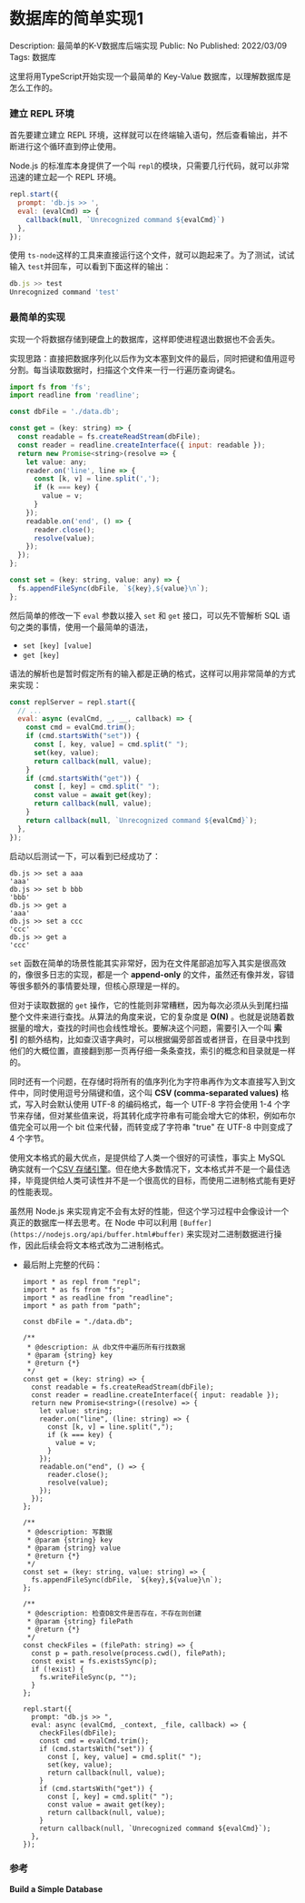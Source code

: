 # 数据库的简单实现1

Description: 最简单的K-V数据库后端实现
Public: No
Published: 2022/03/09
Tags: 数据库

这里将用TypeScript开始实现一个最简单的 Key-Value 数据库，以理解数据库是怎么工作的。

### ****建立 REPL 环境****

首先要建立建立 REPL 环境，这样就可以在终端输入语句，然后查看输出，并不断进行这个循环直到停止使用。

Node.js 的标准库本身提供了一个叫 `repl`的模块，只需要几行代码，就可以非常迅速的建立起一个 REPL 环境。

```jsx
repl.start({
  prompt: 'db.js >> ',
  eval: (evalCmd) => {
    callback(null, `Unrecognized command ${evalCmd}`)
  },
});
```

使用 `ts-node`这样的工具来直接运行这个文件，就可以跑起来了。为了测试，试试输入 `test`并回车，可以看到下面这样的输出：

```jsx
db.js >> test
Unrecognized command 'test'
```

### 最简单的实现

实现一个将数据存储到硬盘上的数据库，这样即使进程退出数据也不会丢失。

实现思路：直接把数据序列化以后作为文本塞到文件的最后，同时把键和值用逗号分割。每当读取数据时，扫描这个文件来一行一行遍历查询键名。

```jsx
import fs from 'fs';
import readline from 'readline';

const dbFile = './data.db';

const get = (key: string) => {
  const readable = fs.createReadStream(dbFile);
  const reader = readline.createInterface({ input: readable });
  return new Promise<string>(resolve => {
    let value: any;
    reader.on('line', line => {
      const [k, v] = line.split(',');
      if (k === key) {
        value = v;
      }
    });
    readable.on('end', () => {
      reader.close();
      resolve(value);
    });
  });
};

const set = (key: string, value: any) => {
  fs.appendFileSync(dbFile, `${key},${value}\n`);
};
```

然后简单的修改一下 `eval` 参数以接入 `set` 和 `get` 接口，可以先不管解析 SQL 语句之类的事情，使用一个最简单的语法，

- `set [key] [value]`
- `get [key]`

语法的解析也是暂时假定所有的输入都是正确的格式，这样可以用非常简单的方式来实现：

```jsx
const replServer = repl.start({
  // ...
  eval: async (evalCmd, _, __, callback) => {
    const cmd = evalCmd.trim();
    if (cmd.startsWith("set")) {
      const [, key, value] = cmd.split(" ");
      set(key, value);
      return callback(null, value);
    }
    if (cmd.startsWith("get")) {
      const [, key] = cmd.split(" ");
      const value = await get(key);
      return callback(null, value);
    }
    return callback(null, `Unrecognized command ${evalCmd}`);
  },
});
```

启动以后测试一下，可以看到已经成功了：

```
db.js >> set a aaa
'aaa'
db.js >> set b bbb
'bbb'
db.js >> get a
'aaa'
db.js >> set a ccc
'ccc'
db.js >> get a
'ccc'
```

`set` 函数在简单的场景性能其实非常好，因为在文件尾部追加写入其实是很高效的，像很多日志的实现，都是一个 **append-only** 的文件，虽然还有像并发，容错等很多额外的事情要处理，但核心原理是一样的。

但对于读取数据的 `get` 操作，它的性能则非常糟糕，因为每次必须从头到尾扫描整个文件来进行查找。从算法的角度来说，它的复杂度是 **O(N)** 。也就是说随着数据量的增大，查找的时间也会线性增长。要解决这个问题，需要引入一个叫 **索引** 的额外结构，比如查汉语字典时，可以根据偏旁部首或者拼音，在目录中找到他们的大概位置，直接翻到那一页再仔细一条条查找，索引的概念和目录就是一样的。

同时还有一个问题，在存储时将所有的值序列化为字符串再作为文本直接写入到文件中，同时使用逗号分隔键和值，这个叫 **CSV (comma-separated values)** 格式，写入时会默认使用 UTF-8 的编码格式，每一个 UTF-8 字符会使用 1-4 个字节来存储，但对某些值来说，将其转化成字符串有可能会增大它的体积，例如布尔值完全可以用一个 bit 位来代替，而转变成了字符串 "true" 在 UTF-8 中则变成了 4 个字节。

使用文本格式的最大优点，是提供给了人类一个很好的可读性，事实上 MySQL 确实就有一个[CSV 存储引擎](https://dev.mysql.com/doc/refman/5.7/en/csv-storage-engine.html)。但在绝大多数情况下，文本格式并不是一个最佳选择，毕竟提供给人类可读性并不是一个很高优的目标，而使用二进制格式能有更好的性能表现。

虽然用 Node.js 来实现肯定不会有太好的性能，但这个学习过程中会像设计一个真正的数据库一样去思考。在 Node 中可以利用 `[Buffer](https://nodejs.org/api/buffer.html#buffer)` 来实现对二进制数据进行操作，因此后续会将文本格式改为二进制格式。

- 最后附上完整的代码：
    
    ```tsx
    import * as repl from "repl";
    import * as fs from "fs";
    import * as readline from "readline";
    import * as path from "path";
    
    const dbFile = "./data.db";
    
    /**
     * @description: 从 db文件中遍历所有行找数据
     * @param {string} key
     * @return {*}
     */
    const get = (key: string) => {
      const readable = fs.createReadStream(dbFile);
      const reader = readline.createInterface({ input: readable });
      return new Promise<string>((resolve) => {
        let value: string;
        reader.on("line", (line: string) => {
          const [k, v] = line.split(",");
          if (k === key) {
            value = v;
          }
        });
        readable.on("end", () => {
          reader.close();
          resolve(value);
        });
      });
    };
    
    /**
     * @description: 写数据
     * @param {string} key
     * @param {string} value
     * @return {*}
     */
    const set = (key: string, value: string) => {
      fs.appendFileSync(dbFile, `${key},${value}\n`);
    };
    
    /**
     * @description: 检查DB文件是否存在，不存在则创建
     * @param {string} filePath
     * @return {*}
     */
    const checkFiles = (filePath: string) => {
      const p = path.resolve(process.cwd(), filePath);
      const exist = fs.existsSync(p);
      if (!exist) {
        fs.writeFileSync(p, "");
      }
    };
    
    repl.start({
      prompt: "db.js >> ",
      eval: async (evalCmd, _context, _file, callback) => {
        checkFiles(dbFile);
        const cmd = evalCmd.trim();
        if (cmd.startsWith("set")) {
          const [, key, value] = cmd.split(" ");
          set(key, value);
          return callback(null, value);
        }
        if (cmd.startsWith("get")) {
          const [, key] = cmd.split(" ");
          const value = await get(key);
          return callback(null, value);
        }
        return callback(null, `Unrecognized command ${evalCmd}`);
      },
    });
    ```
    

### 参考

****Build a Simple Database****